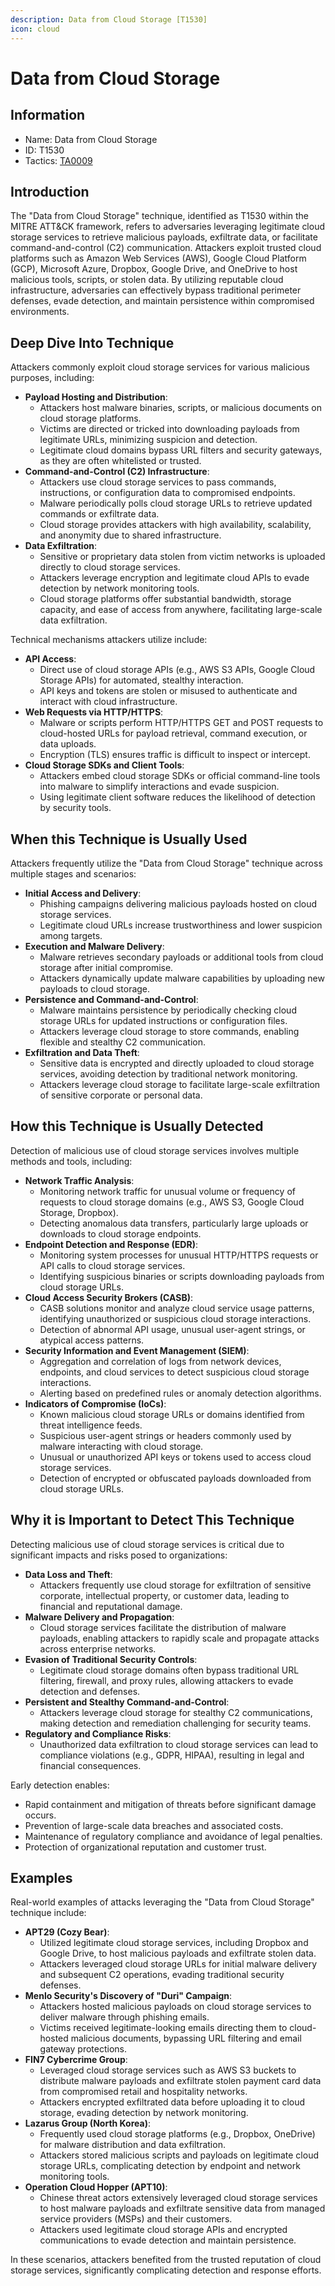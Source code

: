 ```yaml
---
description: Data from Cloud Storage [T1530]
icon: cloud
---
```


# Data from Cloud Storage

## Information

* Name: Data from Cloud Storage
* ID: T1530
* Tactics: [TA0009](../)

## Introduction

The "Data from Cloud Storage" technique, identified as T1530 within the MITRE ATT\&CK framework, refers to adversaries leveraging legitimate cloud storage services to retrieve malicious payloads, exfiltrate data, or facilitate command-and-control (C2) communication. Attackers exploit trusted cloud platforms such as Amazon Web Services (AWS), Google Cloud Platform (GCP), Microsoft Azure, Dropbox, Google Drive, and OneDrive to host malicious tools, scripts, or stolen data. By utilizing reputable cloud infrastructure, adversaries can effectively bypass traditional perimeter defenses, evade detection, and maintain persistence within compromised environments.

## Deep Dive Into Technique

Attackers commonly exploit cloud storage services for various malicious purposes, including:

* **Payload Hosting and Distribution**:
  * Attackers host malware binaries, scripts, or malicious documents on cloud storage platforms.
  * Victims are directed or tricked into downloading payloads from legitimate URLs, minimizing suspicion and detection.
  * Legitimate cloud domains bypass URL filters and security gateways, as they are often whitelisted or trusted.
* **Command-and-Control (C2) Infrastructure**:
  * Attackers use cloud storage services to pass commands, instructions, or configuration data to compromised endpoints.
  * Malware periodically polls cloud storage URLs to retrieve updated commands or exfiltrate data.
  * Cloud storage provides attackers with high availability, scalability, and anonymity due to shared infrastructure.
* **Data Exfiltration**:
  * Sensitive or proprietary data stolen from victim networks is uploaded directly to cloud storage services.
  * Attackers leverage encryption and legitimate cloud APIs to evade detection by network monitoring tools.
  * Cloud storage platforms offer substantial bandwidth, storage capacity, and ease of access from anywhere, facilitating large-scale data exfiltration.

Technical mechanisms attackers utilize include:

* **API Access**:
  * Direct use of cloud storage APIs (e.g., AWS S3 APIs, Google Cloud Storage APIs) for automated, stealthy interaction.
  * API keys and tokens are stolen or misused to authenticate and interact with cloud infrastructure.
* **Web Requests via HTTP/HTTPS**:
  * Malware or scripts perform HTTP/HTTPS GET and POST requests to cloud-hosted URLs for payload retrieval, command execution, or data uploads.
  * Encryption (TLS) ensures traffic is difficult to inspect or intercept.
* **Cloud Storage SDKs and Client Tools**:
  * Attackers embed cloud storage SDKs or official command-line tools into malware to simplify interactions and evade suspicion.
  * Using legitimate client software reduces the likelihood of detection by security tools.

## When this Technique is Usually Used

Attackers frequently utilize the "Data from Cloud Storage" technique across multiple stages and scenarios:

* **Initial Access and Delivery**:
  * Phishing campaigns delivering malicious payloads hosted on cloud storage services.
  * Legitimate cloud URLs increase trustworthiness and lower suspicion among targets.
* **Execution and Malware Delivery**:
  * Malware retrieves secondary payloads or additional tools from cloud storage after initial compromise.
  * Attackers dynamically update malware capabilities by uploading new payloads to cloud storage.
* **Persistence and Command-and-Control**:
  * Malware maintains persistence by periodically checking cloud storage URLs for updated instructions or configuration files.
  * Attackers leverage cloud storage to store commands, enabling flexible and stealthy C2 communication.
* **Exfiltration and Data Theft**:
  * Sensitive data is encrypted and directly uploaded to cloud storage services, avoiding detection by traditional network monitoring.
  * Attackers leverage cloud storage to facilitate large-scale exfiltration of sensitive corporate or personal data.

## How this Technique is Usually Detected

Detection of malicious use of cloud storage services involves multiple methods and tools, including:

* **Network Traffic Analysis**:
  * Monitoring network traffic for unusual volume or frequency of requests to cloud storage domains (e.g., AWS S3, Google Cloud Storage, Dropbox).
  * Detecting anomalous data transfers, particularly large uploads or downloads to cloud storage endpoints.
* **Endpoint Detection and Response (EDR)**:
  * Monitoring system processes for unusual HTTP/HTTPS requests or API calls to cloud storage services.
  * Identifying suspicious binaries or scripts downloading payloads from cloud storage URLs.
* **Cloud Access Security Brokers (CASB)**:
  * CASB solutions monitor and analyze cloud service usage patterns, identifying unauthorized or suspicious cloud storage interactions.
  * Detection of abnormal API usage, unusual user-agent strings, or atypical access patterns.
* **Security Information and Event Management (SIEM)**:
  * Aggregation and correlation of logs from network devices, endpoints, and cloud services to detect suspicious cloud storage interactions.
  * Alerting based on predefined rules or anomaly detection algorithms.
* **Indicators of Compromise (IoCs)**:
  * Known malicious cloud storage URLs or domains identified from threat intelligence feeds.
  * Suspicious user-agent strings or headers commonly used by malware interacting with cloud storage.
  * Unusual or unauthorized API keys or tokens used to access cloud storage services.
  * Detection of encrypted or obfuscated payloads downloaded from cloud storage URLs.

## Why it is Important to Detect This Technique

Detecting malicious use of cloud storage services is critical due to significant impacts and risks posed to organizations:

* **Data Loss and Theft**:
  * Attackers frequently use cloud storage for exfiltration of sensitive corporate, intellectual property, or customer data, leading to financial and reputational damage.
* **Malware Delivery and Propagation**:
  * Cloud storage services facilitate the distribution of malware payloads, enabling attackers to rapidly scale and propagate attacks across enterprise networks.
* **Evasion of Traditional Security Controls**:
  * Legitimate cloud storage domains often bypass traditional URL filtering, firewall, and proxy rules, allowing attackers to evade detection and defenses.
* **Persistent and Stealthy Command-and-Control**:
  * Attackers leverage cloud storage for stealthy C2 communications, making detection and remediation challenging for security teams.
* **Regulatory and Compliance Risks**:
  * Unauthorized data exfiltration to cloud storage services can lead to compliance violations (e.g., GDPR, HIPAA), resulting in legal and financial consequences.

Early detection enables:

* Rapid containment and mitigation of threats before significant damage occurs.
* Prevention of large-scale data breaches and associated costs.
* Maintenance of regulatory compliance and avoidance of legal penalties.
* Protection of organizational reputation and customer trust.

## Examples

Real-world examples of attacks leveraging the "Data from Cloud Storage" technique include:

* **APT29 (Cozy Bear)**:
  * Utilized legitimate cloud storage services, including Dropbox and Google Drive, to host malicious payloads and exfiltrate stolen data.
  * Attackers leveraged cloud storage URLs for initial malware delivery and subsequent C2 operations, evading traditional security defenses.
* **Menlo Security's Discovery of "Duri" Campaign**:
  * Attackers hosted malicious payloads on cloud storage services to deliver malware through phishing emails.
  * Victims received legitimate-looking emails directing them to cloud-hosted malicious documents, bypassing URL filtering and email gateway protections.
* **FIN7 Cybercrime Group**:
  * Leveraged cloud storage services such as AWS S3 buckets to distribute malware payloads and exfiltrate stolen payment card data from compromised retail and hospitality networks.
  * Attackers encrypted exfiltrated data before uploading it to cloud storage, evading detection by network monitoring.
* **Lazarus Group (North Korea)**:
  * Frequently used cloud storage platforms (e.g., Dropbox, OneDrive) for malware distribution and data exfiltration.
  * Attackers stored malicious scripts and payloads on legitimate cloud storage URLs, complicating detection by endpoint and network monitoring tools.
* **Operation Cloud Hopper (APT10)**:
  * Chinese threat actors extensively leveraged cloud storage services to host malware payloads and exfiltrate sensitive data from managed service providers (MSPs) and their customers.
  * Attackers used legitimate cloud storage APIs and encrypted communications to evade detection and maintain persistence.

In these scenarios, attackers benefited from the trusted reputation of cloud storage services, significantly complicating detection and response efforts.
